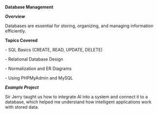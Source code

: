 **Database Management**



***Overview***

Databases are essential for storing, organizing, and managing information efficiently.



**Topics Covered**

\- SQL Basics (CREATE, READ, UPDATE, DELETE)

\- Relational Database Design

\- Normalization and ER Diagrams

\- Using PHPMyAdmin and MySQL



***Example Project***

Sir Jerry taught us how to integrate AI into a system and connect it to a database, which helped me understand how intelligent applications work with stored data.



